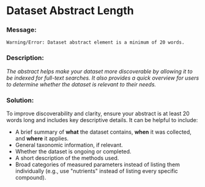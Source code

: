 # Dataset Abstract Length

### Message:

```
Warning/Error: Dataset abstract element is a minimum of 20 words.
```

### Description:

_The abstract helps make your dataset more discoverable by allowing it to be indexed for full-text searches. It also provides a quick overview for users to determine whether the dataset is relevant to their needs._

### Solution:

To improve discoverability and clarity, ensure your abstract is at least 20 words long and includes key descriptive details. It can be helpful to include:

- A brief summary of **what** the dataset contains, **when** it was collected, and **where** it applies.
- General taxonomic information, if relevant.
- Whether the dataset is ongoing or completed.
- A short description of the methods used.
- Broad categories of measured parameters instead of listing them individually (e.g., use "nutrients" instead of listing every specific compound).
